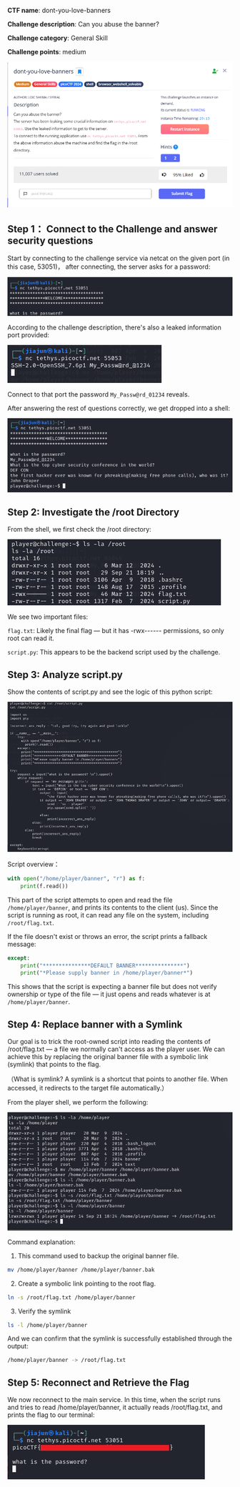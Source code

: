 **CTF name**: dont-you-love-banners

**Challenge description**: Can you abuse the banner?

**Challenge category**: General Skill

**Challenge points**: medium

![Image 1](description.png)

## Step 1： Connect to the Challenge and answer security questions

Start by connecting to the challenge service via netcat on the given port (in this case, 53051)， after connecting, the server asks for a password:

![Image 2](1-2.png)

According to the challenge description, there's also a leaked information port provided:

![Image 3](2-2.png)

Connect to that port the password `My_Passw@rd_01234` reveals.

After answering the rest of questions correctly, we get dropped into a shell:

![Image 4](3-2.png)

## Step 2: Investigate the /root Directory

From the shell, we first check the /root directory:

![Image 5](4-2.png)

We see two important files:

`flag.txt`: Likely the final flag — but it has -rwx------ permissions, so only root can read it.

`script.py`: This appears to be the backend script used by the challenge.

## Step 3: Analyze script.py

Show the contents of script.py and see the logic of this python script:

![Image 6](5-2.png)

Script overview：

```python
with open("/home/player/banner", "r") as f:
    print(f.read())
```

This part of the script attempts to open and read the file `/home/player/banner`, and prints its contents to the client (us). Since the script is running as root, it can read any file on the system, including `/root/flag.txt`.

If the file doesn't exist or throws an error, the script prints a fallback message:

```python
except:
    print("***************DEFAULT BANNER***************")
    print("*Please supply banner in /home/player/banner*")
```

This shows that the script is expecting a banner file but does not verify ownership or type of the file — it just opens and reads whatever is at `/home/player/banner`.

## Step 4: Replace banner with a Symlink

Our goal is to trick the root-owned script into reading the contents of /root/flag.txt — a file we normally can't access as the player user. We can achieve this by replacing the original banner file with a symbolic link (symlink) that points to the flag.

（What is symlink?  A symlink is a shortcut that points to another file. When accessed, it redirects to the target file automatically.）

From the player shell, we perform the following:

![Image 7](6-2.png)

Command explanation:

1. This command used to backup the original banner file.

```bash
mv /home/player/banner /home/player/banner.bak
```

2. Create a symbolic link pointing to the root flag.

```bash
ln -s /root/flag.txt /home/player/banner
```

3. Verify the symlink

```bash
ls -l /home/player/banner
```

And we can confirm that the symlink is successfully established through the output:

```bash
/home/player/banner -> /root/flag.txt
```

## Step 5: Reconnect and Retrieve the Flag

We now reconnect to the main service. In this time, when the script runs and tries to read /home/player/banner, it actually reads /root/flag.txt, and prints the flag to our terminal:

![Image 9](flag.png)


